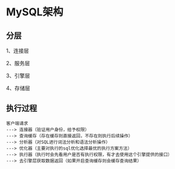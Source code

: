 # MySQL架构

## 分层

1、连接层

2、服务层

3、引擎层

4、存储层



## 执行过程
```
客户端请求 
---> 连接器（验证用户身份，给予权限） 
---> 查询缓存（存在缓存则直接返回，不存在则执行后续操作） 
---> 分析器（对SQL进行词法分析和语法分析操作） 
---> 优化器（主要对执行的sql优化选择最优的执行方案方法） 
---> 执行器（执行时会先看用户是否有执行权限，有才去使用这个引擎提供的接口） 
---> 去引擎层获取数据返回（如果开启查询缓存则会缓存查询结果）
```
